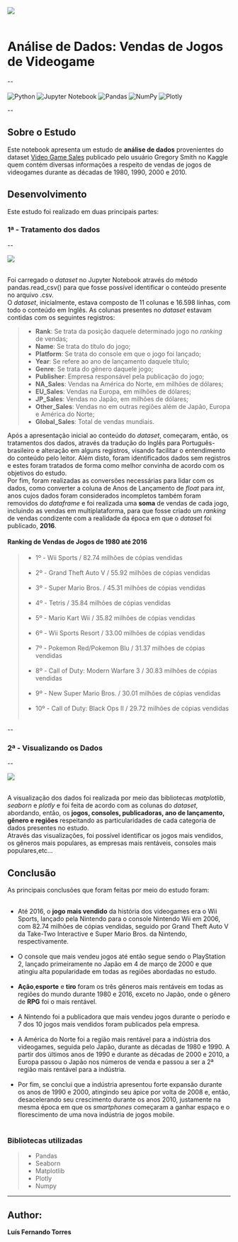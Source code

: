 <img src ='https://i.pinimg.com/originals/f7/0d/a5/f70da59711a903515d6aed0ee62b92cc.jpg' align = "center"><br><br>
# Análise de Dados: Vendas de Jogos de Videogame
--<br><br>
![Python](https://img.shields.io/badge/python-3670A0?style=for-the-badge&logo=python&logoColor=ffdd54) ![Jupyter Notebook](https://img.shields.io/badge/jupyter-%23FA0F00.svg?style=for-the-badge&logo=jupyter&logoColor=white) ![Pandas](https://img.shields.io/badge/pandas-%23150458.svg?style=for-the-badge&logo=pandas&logoColor=white) ![NumPy](https://img.shields.io/badge/numpy-%23013243.svg?style=for-the-badge&logo=numpy&logoColor=white) ![Plotly](https://img.shields.io/badge/Plotly-%233F4F75.svg?style=for-the-badge&logo=plotly&logoColor=white)<br>

--

## Sobre o Estudo

Este notebook apresenta um estudo de **análise de dados** provenientes do dataset <a href="https://www.kaggle.com/datasets/gregorut/videogamesales">Video Game Sales</a> publicado pelo usuário Gregory Smith no Kaggle quem contém diversas informações a respeito de vendas de jogos de videogames durante as décadas de 1980, 1990, 2000 e 2010.

## Desenvolvimento

Este estudo foi realizado em duas principais partes: 

### 1ª - Tratamento dos dados
--

<img src ='https://cdn.startschoolnow.org/wp-content/uploads/Statistics-Descriptive-and-inferential-statistics.png' align = "center"><br><br>



Foi carregado o *dataset* no Jupyter Notebook através do método pandas.read_csv() para que fosse possível identificar o conteúdo presente no arquivo .csv.<br>
O *dataset*, inicialmente, estava composto de 11 colunas e 16.598 linhas, com todo o conteúdo em Inglês. As colunas presentes no *dataset* estavam contidas com os seguintes registros:
> - **Rank**: Se trata da posição daquele determinado jogo no *ranking* de vendas;
> - **Name**: Se trata do título do jogo;
> - **Platform**: Se trata do console em que o jogo foi lançado;
> - **Year**: Se refere ao ano de lançamento daquele título;
> - **Genre**: Se trata do gênero daquele jogo;
> - **Publisher**: Empresa responsável pela publicação do jogo;
> - **NA_Sales**: Vendas na América do Norte, em milhões de dólares;
> - **EU_Sales**: Vendas na Europa, em milhões de dólares;
> - **JP_Sales**: Vendas no Japão, em milhões de dólares;
> - **Other_Sales**: Vendas no em outras regiões além de Japão, Europa e América do Norte;
> - **Global_Sales**: Total de vendas mundiais.

Após a apresentação inicial ao conteúdo do *dataset*, começaram, então, os tratamentos dos dados, através da tradução do Inglês para Português-brasileiro e alteração em alguns registros, visando facilitar o entendimento do conteúdo pelo leitor. Além disto, foram identificados dados sem registros e estes foram tratados de forma como melhor convinha de acordo com os objetivos do estudo.<br>
Por fim, foram realizadas as conversões necessárias para lidar com os dados, como converter a coluna de Anos de Lançamento de *float* para *int*, anos cujos dados foram considerados incompletos também foram removidos do *dataframe* e foi realizada uma **soma** de vendas de cada jogo, incluindo as vendas em multiplataforma, para que fosse criado um *ranking* de vendas condizente com a realidade da época em que o *dataset* foi publicado, **2016**.

#### Ranking de Vendas de Jogos de 1980 até 2016 
> - 1º - Wii Sports / 82.74 milhões de cópias vendidas<br><br>
> - 2º - Grand Theft Auto V / 55.92 milhões de cópias vendidas<br><br>
> - 3º - Super Mario Bros. / 45.31 milhões de cópias vendidas<br><br>
> - 4º - Tetris / 35.84 milhões de cópias vendidas<br><br>
> - 5º - Mario Kart Wii	 / 35.82 milhões de cópias vendidas<br><br>
> - 6º - Wii Sports Resort / 33.00 milhões de cópias vendidas<br><br>
> - 7º - Pokemon Red/Pokemon Blu / 31.37 milhões de cópias vendidas<br><br>
> - 8º - Call of Duty: Modern Warfare 3 / 30.83 milhões de cópias vendidas<br><br>
> - 9º - New Super Mario Bros. / 30.01 milhões de cópias vendidas<br><br>
> - 10º - Call of Duty: Black Ops II / 29.72 milhões de cópias vendidas<br><br>

--

### 2ª - Visualizando os Dados
--

<img src ='https://cdn.startschoolnow.org/wp-content/uploads/Statistical-treatment-of-data-696x261.jpg' align = "center"><br><br>


A visualização dos dados foi realizada por meio das bibliotecas *matplotlib*, *seaborn* e *plotly* e foi feita de acordo com as colunas do *dataset*, abordando, então, os **jogos, consoles, publicadoras, ano de lançamento, gênero e regiões** respeitando as particularidades de cada categoria de dados presentes no estudo.<br>
Através das visualizações, foi possível identificar os jogos mais vendidos, os gêneros mais populares, as empresas mais rentáveis, consoles mais populares,etc...


## Conclusão 


As principais conclusões que foram feitas por meio do estudo foram:<br><br>
- Até 2016, o **jogo mais vendido** da história dos videogames era o Wii Sports, lançado pela Nintendo para o console Nintendo Wii em 2006, com 82.74 milhões de cópias vendidas, seguido por Grand Theft Auto V da Take-Two Interactive e Super Mario Bros. da Nintendo, respectivamente.<br> <br> 
- O console que mais vendeu jogos até então segue sendo o PlayStation 2, lançado primeiramente no Japão em 4 de março de 2000 e que atingiu alta popularidade em todas as regiões abordadas no estudo.<br> <br> 
- **Ação**,**esporte** e **tiro** foram os três gêneros mais rentáveis em todas as regiões do mundo durante 1980 e 2016, exceto no Japão, onde o gênero de **RPG** foi o mais rentável.<br> <br> 
- A Nintendo foi a publicadora que mais vendeu jogos durante o período e 7 dos 10 jogos mais vendidos foram publicados pela empresa.<br> <br> 
- A América do Norte foi a região mais rentável para a indústria dos videogames, seguida pelo Japão, durante as décadas de 1980 e 1990. A partir dos últimos anos de 1990 e durante as décadas de 2000 e 2010, a Europa passou o Japão nos números de venda e passou a ser a 2ª região mais rentável para a indústria.<br> <br> 
- Por fim, se conclui que a indústria apresentou forte expansão durante os anos de 1990 e 2000, atingindo seu ápice por volta de 2008 e, então, desacelerando seu crescimento durante os anos 2010, justamente na mesma época em que os *smartphones* começaram a ganhar espaço e o florescimento de uma nova indústria de jogos mobile.<br><br>




### Bibliotecas utilizadas
> - Pandas
> - Seaborn
> - Matplotlib
> - Plotly
> - Numpy

---

## Author:
**Luís Fernando Torres**
